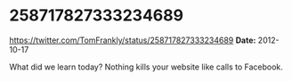 # 258717827333234689
https://twitter.com/TomFrankly/status/258717827333234689
**Date:** 2012-10-17

What did we learn today? Nothing kills your website like calls to Facebook.
